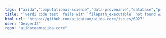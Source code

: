 ```yaml
---
tags: ["aiida","computational-science","data-provenance","database","provenance","scheduler","ssh","workflow","workflow-engine","workflows"]
title: "`verdi code test` fails with `filepath_executable` not found with if necessary `uenv` is loaded via `prepend_text`"
html_url: "https://github.com/aiidateam/aiida-core/issues/6927"
user: "GeigerJ2"
repo: "aiidateam/aiida-core"
---
```


